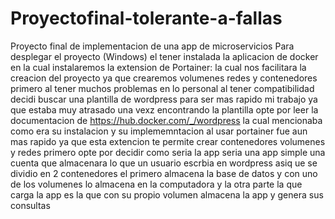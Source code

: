 # Proyectofinal-tolerante-a-fallas
Proyecto final de implementacion de una app de microservicios
Para desplegar el proyecto (Windows) el tener instalada la aplicacion de docker
en la cual instalaremos la extension de Portainer: la cual nos facilitara la creacion del proyecto ya que crearemos volumenes redes y contenedores
primero al tener muchos problemas en lo personal al tener compatibilidad decidi buscar una plantilla de wordpress para ser mas rapido mi trabajo ya que estaba muy atrasado
una vexz encontrando la plantilla opte por leer la documentacion de https://hub.docker.com/_/wordpress la cual mencionaba como era su instalacion y su implememntacion al usar
portainer fue aun mas rapido ya que esta extencion te permite crear contenedores volumenes y redes primero opte por decidir como seria la app seria una app simple una cuenta que almacenara lo que un usuario escrbia en wordpress asiq ue se dividio en 2 contenedores el primero almacena la base de datos y con uno de los volumenes lo almacena en la computadora y la otra parte la que carga la app es la que con su propio volumen almacena la app y genera sus consultas

